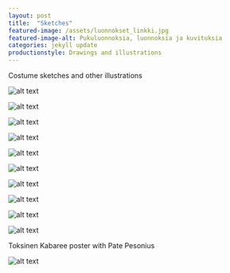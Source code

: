 ```yaml
---
layout: post
title:  "Sketches"
featured-image: /assets/luonnokset_linkki.jpg
featured-image-alt: Pukuluonnoksia, luonnoksia ja kuvituksia
categories: jekyll update
productionstyle: Drawings and illustrations
---
```

   
  Costume sketches and other illustrations  
  
![alt text](/assets/projects/luonnos16.jpg) 

![alt text](/assets/projects/luonnos13.jpg) 

![alt text](/assets/projects/luonnos15.jpg) 

![alt text](/assets/projects/luonnos1.jpg)

![alt text](/assets/projects/luonnos2.jpg)

![alt text](/assets/projects/luonnos9.jpg)

![alt text](/assets/projects/luonnos6.jpg)  

![alt text](/assets/projects/luonnos11.jpg) 

![alt text](/assets/projects/luonnos5.jpg)  

![alt text](/assets/projects/luonnos7.jpg)

  Toksinen Kabaree poster with Pate Pesonius  
  
![alt text](/assets/projects/luonnos10.jpg)    

